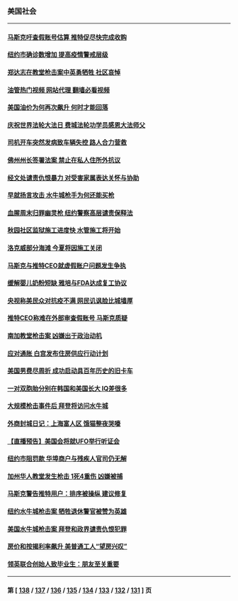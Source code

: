### 美国社会
---
#### [马斯克吁查假账号估算 推特促尽快完成收购](../../pages/ncid1078160/n13739863.md?05190445) 
#### [纽约市确诊数增加 提高疫情警戒层级](../../pages/ncid1078160/n13739627.md?05190445) 
#### [郑达志在教堂枪击案中英勇牺牲 社区哀悼](../../pages/ncid1078160/n13739529.md?05190445) 
#### [油管热门视频 网站代理 翻墙必看视频](http://209.222.30.114:81/youtube.html?05190445)
#### [美国油价为何再次飙升 何时才能回落](../../pages/ncid1078160/n13739319.md?05190445) 
#### [庆祝世界法轮大法日 费城法轮功学员感恩大法师父](../../pages/ncid1078160/n13739377.md?05190445) 
#### [司机开车突然发病致车辆失控 路人合力营救](../../pages/ncid1078160/n13739196.md?05190445) 
#### [佛州州长签署法案 禁止在私人住所外抗议](../../pages/ncid1078160/n13739301.md?05190445) 
#### [经文处谴责仇恨暴力 对受害家属表达关怀与协助](../../pages/ncid1078160/n13739310.md?05190445) 
#### [早就扬言攻击 水牛城枪手为何还能买枪](../../pages/ncid1078160/n13738938.md?05190445) 
#### [血腥周末归罪幽灵枪 纽约警察高层谴责保释法](../../pages/ncid1078160/n13738936.md?05190445) 
#### [秋园社区监狱施工进度快 水管施工将开始](../../pages/ncid1078160/n13738942.md?05190445) 
#### [洛克威部分海滩 今夏将因施工关闭](../../pages/ncid1078160/n13738957.md?05190445) 
#### [马斯克与推特CEO就虚假账户问题发生争执](../../pages/ncid1078160/n13738751.md?05190445) 
#### [缓解婴儿奶粉短缺 雅培与FDA达成复工协议](../../pages/ncid1078160/n13738755.md?05190445) 
#### [央视称美民众对抗疫不满 网民讥讽脸比城墙厚](../../pages/ncid1078160/n13738685.md?05190445) 
#### [推特CEO称难在外部审查假账号 马斯克质疑](../../pages/ncid1078160/n13738637.md?05190445) 
#### [南加教堂枪击案 凶嫌出于政治动机](../../pages/ncid1078160/n13738739.md?05190445) 
#### [应对通胀 白宫发布住房供应行动计划](../../pages/ncid1078160/n13738638.md?05190445) 
#### [美国男费尽周折 成功启动具百年历史的旧卡车](../../pages/ncid1078160/n13738244.md?05190445) 
#### [一对双胞胎分别在韩国和美国长大 IQ差很多](../../pages/ncid1078160/n13738567.md?05190445) 
#### [大规模枪击事件后 拜登将访问水牛城](../../pages/ncid1078160/n13738582.md?05190445) 
#### [外商封城日记：上海富人区 饿猫整夜哭嚎](../../pages/ncid1078160/n13738603.md?05190445) 
#### [【直播预告】美国会将就UFO举行听证会](../../pages/ncid1078160/n13737995.md?05190445) 
#### [纽约市阻罚款 华埠商户与残疾人官司仍无解](../../pages/ncid1078160/n13738145.md?05190445) 
#### [加州华人教堂发生枪击 1死4重伤 凶嫌被捕](../../pages/ncid1078160/n13738020.md?05190445) 
#### [马斯克警告推特用户：排序被操纵 建议修复](../../pages/ncid1078160/n13737800.md?05190445) 
#### [纽约水牛城枪击案 牺牲退休警官被赞为英雄](../../pages/ncid1078160/n13736229.md?05190445) 
#### [美国水牛城枪击案 拜登和政界谴责仇恨犯罪](../../pages/ncid1078160/n13737727.md?05190445) 
#### [房价和按揭利率飙升 美普通工人“望房兴叹”](../../pages/ncid1078160/n13737105.md?05190445) 
#### [领英联合创始人致毕业生：朋友至关重要](../../pages/ncid1078160/n13736872.md?05190445) 

---
#### 第 [ [138](./138.md?05190445) / [137](./137.md?05190445) / [136](./136.md?05190445) / [135](./135.md?05190445) / [134](./134.md?05190445) / [133](./133.md?05190445) / [132](./132.md?05190445) / [131](./131.md?05190445) ] 页
